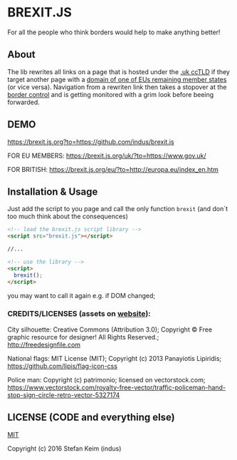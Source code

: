 # BREXIT.JS
For all the people who think borders would help to make anything better!

## About
The lib  rewrites all links on a page that is hosted under the [.uk ccTLD](https://github.com/indus/brexit.js/blob/master/brexit.js#L42)  if they target another page with a [domain of one of EUs remaining member states](https://github.com/indus/brexit.js/blob/master/brexit.js#L14-L41) (or vice versa). Navigation from a rewriten link then takes a stopover at the [border control](https://brexit.js.org?to=https://github.com/indus/brexit.js) and is getting monitored with a grim look before beeing forwarded. 

## DEMO
https://brexit.js.org?to=https://github.com/indus/brexit.js

FOR EU MEMBERS: https://brexit.js.org/uk/?to=https://www.gov.uk/

FOR BRITISH: https://brexit.js.org/eu/?to=http://europa.eu/index_en.htm


## Installation & Usage

Just add the script to you page and call the only function ```brexit``` (and don´t too much think about the consequences)

```html
<!-- load the brexit.js script library -->
<script src="brexit.js"></script>

//...

<!-- use the library -->
<script>
  brexit();
</script>
```
you may want to call it again e.g. if DOM changed;

### CREDITS/LICENSES (assets on [website](https://github.com/indus/brexit.js/tree/gh-pages)):

City silhouette:    Creative Commons (Attribution 3.0); Copyright © Free graphic resource for designer! All Rights Reserved.; http://freedesignfile.com

National flags:     MIT License (MIT); Copyright (c) 2013 Panayiotis Lipiridis; https://github.com/lipis/flag-icon-css

Police man:         Copyright (c) patrimonio; licensed on vectorstock.com; https://www.vectorstock.com/royalty-free-vector/traffic-policeman-hand-stop-sign-circle-retro-vector-5327174


## LICENSE (CODE and everything else)

[MIT](http://opensource.org/licenses/MIT)

Copyright (c) 2016 Stefan Keim (indus)


